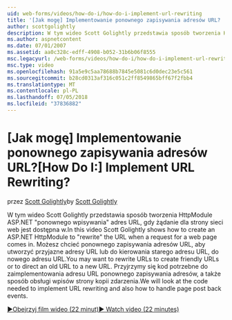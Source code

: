 ```yaml
---
uid: web-forms/videos/how-do-i/how-do-i-implement-url-rewriting
title: '[Jak mogę] Implementowanie ponownego zapisywania adresów URL? | Microsoft Docs'
author: scottgolightly
description: W tym wideo Scott Golightly przedstawia sposób tworzenia HttpModule ASP.NET "ponownego wpisywania" adres URL, gdy żądanie dla strony sieci web jest dostępna w. Może zajść potrzeba ponownego zapisywania...
ms.author: aspnetcontent
ms.date: 07/01/2007
ms.assetid: aa0c328c-edff-4908-b052-31b6b06f8555
msc.legacyurl: /web-forms/videos/how-do-i/how-do-i-implement-url-rewriting
msc.type: video
ms.openlocfilehash: 91a5e9c5aa78688b7845e5081c6d0dec23e5c561
ms.sourcegitcommit: b28cd0313af316c051c2ff8549865bff67f2fbb4
ms.translationtype: MT
ms.contentlocale: pl-PL
ms.lasthandoff: 07/05/2018
ms.locfileid: "37836882"
---
```

<a name="how-do-i-implement-url-rewriting"></a><span data-ttu-id="3cc8d-105">[Jak mogę] Implementowanie ponownego zapisywania adresów URL?</span><span class="sxs-lookup"><span data-stu-id="3cc8d-105">[How Do I:] Implement URL Rewriting?</span></span>
====================
<span data-ttu-id="3cc8d-106">przez [Scott Golightly](https://github.com/scottgolightly)</span><span class="sxs-lookup"><span data-stu-id="3cc8d-106">by [Scott Golightly](https://github.com/scottgolightly)</span></span>

<span data-ttu-id="3cc8d-107">W tym wideo Scott Golightly przedstawia sposób tworzenia HttpModule ASP.NET "ponownego wpisywania" adres URL, gdy żądanie dla strony sieci web jest dostępna w.</span><span class="sxs-lookup"><span data-stu-id="3cc8d-107">In this video Scott Golightly shows how to create an ASP.NET HttpModule to "rewrite" the URL when a request for a web page comes in.</span></span> <span data-ttu-id="3cc8d-108">Możesz chcieć ponownego zapisywania adresów URL, aby utworzyć przyjazne adresy URL lub do kierowania starego adresu URL, do nowego adresu URL.</span><span class="sxs-lookup"><span data-stu-id="3cc8d-108">You may want to rewrite URLs to create friendly URLs or to direct an old URL to a new URL.</span></span> <span data-ttu-id="3cc8d-109">Przyjrzymy się kod potrzebne do zaimplementowania adresu URL ponownego zapisywania adresów, a także sposób obsługi wpisów strony kopii zdarzenia.</span><span class="sxs-lookup"><span data-stu-id="3cc8d-109">We will look at the code needed to implement URL rewriting and also how to handle page post back events.</span></span>

[<span data-ttu-id="3cc8d-110">&#9654;Obejrzyj film wideo (22 minut)</span><span class="sxs-lookup"><span data-stu-id="3cc8d-110">&#9654; Watch video (22 minutes)</span></span>](https://channel9.msdn.com/Blogs/ASP-NET-Site-Videos/how-do-i-implement-url-rewriting)
